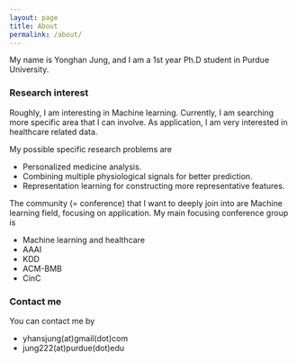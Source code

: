 ```yaml
---
layout: page
title: About
permalink: /about/
---
```


My name is Yonghan Jung, and I am a 1st year Ph.D student in Purdue University. 

### Research interest 

Roughly, I am interesting in Machine learning. Currently, I am searching more specific area that I can involve. As application, I am very interested in healthcare related data. 

My possible specific research problems are

* Personalized medicine analysis. 
* Combining multiple physiological signals for better prediction. 
* Representation learning for constructing more representative features. 

The community (= conference) that I want to deeply join into are Machine learning field, focusing on application. My main focusing conference group is 

* Machine learning and healthcare 
* AAAI
* KDD
* ACM-BMB
* CinC




### Contact me

You can contact me by 

* yhansjung(at)gmail(dot)com
* jung222(at)purdue(dot)edu